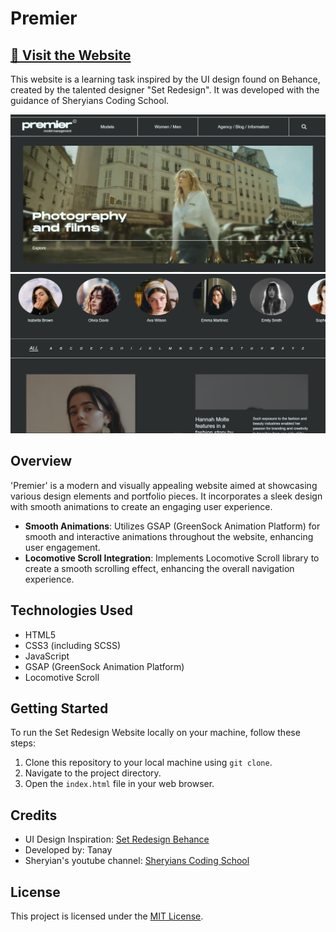 # Premier

## [🔗 Visit the Website](https://tanaymo7.github.io/Premier-web-ui/)

This website is a learning task inspired by the UI design found on Behance, created by the talented designer "Set Redesign". It was developed with the guidance of Sheryians Coding School.

![Set Redesign Website Preview](assets/ss1.png)
![Set Redesign Website Preview](assets/ss2.png)

## Overview
'Premier' is a modern and visually appealing website aimed at showcasing various design elements and portfolio pieces. It incorporates a sleek design with smooth animations to create an engaging user experience.


- **Smooth Animations**: Utilizes GSAP (GreenSock Animation Platform) for smooth and interactive animations throughout the website, enhancing user engagement.
- **Locomotive Scroll Integration**: Implements Locomotive Scroll library to create a smooth scrolling effect, enhancing the overall navigation experience.


## Technologies Used
- HTML5
- CSS3 (including SCSS)
- JavaScript
- GSAP (GreenSock Animation Platform)
- Locomotive Scroll

## Getting Started

To run the Set Redesign Website locally on your machine, follow these steps:

1. Clone this repository to your local machine using `git clone`.
2. Navigate to the project directory.
3. Open the `index.html` file in your web browser.

## Credits

- UI Design Inspiration: [Set Redesign Behance]([https://www.behance.net/gallery/xxxxxxx/Set-Redesign](https://www.behance.net/gallery/97376811/Premier))
- Developed by: Tanay
- Sheryian's youtube channel: [Sheryians Coding School]([https://www.example.com](https://www.youtube.com/@thesheryianscodingschool))

## License

This project is licensed under the [MIT License](LICENSE).
